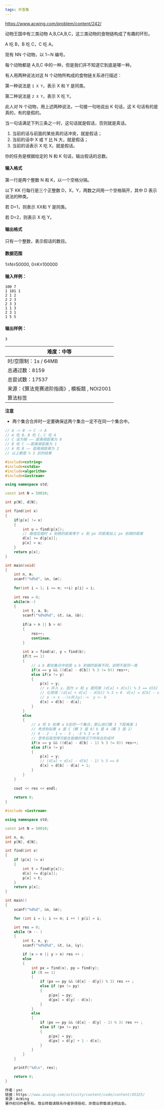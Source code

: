 ```yaml
---
tags: 并查集
---
```




https://www.acwing.com/problem/content/242/



动物王国中有三类动物 A,B,CA,B,C，这三类动物的食物链构成了有趣的环形。

A 吃 B，B 吃 C，C 吃 A。

现有 NN 个动物，以 1∼N 编号。

每个动物都是 A,B,C 中的一种，但是我们并不知道它到底是哪一种。

有人用两种说法对这 N 个动物所构成的食物链关系进行描述：

第一种说法是 `1 X Y`，表示 X 和 Y 是同类。

第二种说法是 `2 X Y`，表示 X 吃 Y。

此人对 N 个动物，用上述两种说法，一句接一句地说出 K 句话，这 K 句话有的是真的，有的是假的。

当一句话满足下列三条之一时，这句话就是假话，否则就是真话。

1. 当前的话与前面的某些真的话冲突，就是假话；
2. 当前的话中 X 或 Y 比 N 大，就是假话；
3. 当前的话表示 X 吃 X，就是假话。

你的任务是根据给定的 N 和 K 句话，输出假话的总数。

#### 输入格式

第一行是两个整数 N 和 K，以一个空格分隔。

以下 KK 行每行是三个正整数 D，X，Y，两数之间用一个空格隔开，其中 D 表示说法的种类。

若 D=1，则表示 XX和 Y 是同类。

若 D=2，则表示 X 吃 Y。

#### 输出格式

只有一个整数，表示假话的数目。

#### 数据范围

1≤N≤50000,
0≤K≤100000

#### 输入样例：

```
100 7
1 101 1 
2 1 2
2 2 3 
2 3 3 
1 1 3 
2 3 1 
1 5 5
```

#### 输出样例：

```
3
```

| 难度：**中等**                               |
| -------------------------------------------- |
| 时/空限制：1s / 64MB                         |
| 总通过数：8159                               |
| 总尝试数：17537                              |
| 来源：《算法竞赛进阶指南》, 模板题 , NOI2001 |
| 算法标签                                     |

**注意**

- 两个集合合并时一定要确保这两个集合一定不在同一个集合中。

```cpp
// A -> B -> C -> A
// A 吃 B，B 吃 C，C 吃 A
// C 设为根 —— 距离根距离为 0 
// B 吃 C ——距离根距离为 1 
// A 吃 B —— 距离根距离为 2
// 以上都是 % 3 后的结果

#include<cstring>
#include<cstdio>
#include<algorithm>
#include<iostream>

using namespace std;

const int N = 50010;

int p[N], d[N];

int find(int x)
{
    if(p[x] != x)
    {
        int u = find(p[x]);
        // 路径压缩时 x 到根的距离等于 x 到 px 的距离加上 px 到根的距离
        d[x] += d[p[x]];
        p[x] = u;
    }
    return p[x];
}

int main(void)
{
    int n, m;
    scanf("%d%d", &n, &m);
    
    for(int i = 1; i <= n; ++i) p[i] = i;
    
    int res = 0;
    while(m--)
    {
        int t, a, b;
        scanf("%d%d%d", &t, &a, &b);
        
        if(a > n || b > n)
        {
            res++;
            continue;
        }
        
        int x = find(a), y = find(b);
        if(t == 1)
        {
            // a b 都在集合中但是 a b 到根的距离不同，说明不是同一类
            if(x == y && ((d[a] - d[b]) % 3 != 0)) res++;
            else if(x != y)
            {
                p[x] = y;
                // x 并入 y，因为 x 和 y 是同类 (d[a] + d[x]) % 3 == d[b] % 3
                // 化简得：(d[a] + d[x] - d[b]) % 3 = 0  d[x] = d[b] - d[a];
                // a -> x --(x并入y)-->  y <- b
                d[x] = d[b] - d[a];
            }
        }
        else
        {
            // a 吃 b 如果 a b在同一个集合，那么他们模 3 下距离差 1
            // 考虑到如果 a 是 C（模 3 是 0）b 是 A（模 3 是 2）
            // 0 - 2 - 1 = - 3 , -3 % 3 = 0
            // 思考后我觉得可能在取模的情况下所有会形成环
            if(x == y && ((d[a] - d[b] - 1) % 3 != 0)) res++;
            else if(x != y)
            {
                p[x] = y;
                // (d[a] + d[x] - d[b] - 1) % 3 == 0
                d[x] = d[b] - d[a] + 1;
            }
        }
    }
    
    cout << res << endl;
    
    return 0;
}
```



```cpp
#include <iostream>

using namespace std;

const int N = 50010;

int n, m;
int p[N], d[N];

int find(int x)
{
    if (p[x] != x)
    {
        int t = find(p[x]);
        d[x] += d[p[x]];
        p[x] = t;
    }
    return p[x];
}

int main()
{
    scanf("%d%d", &n, &m);

    for (int i = 1; i <= n; i ++ ) p[i] = i;

    int res = 0;
    while (m -- )
    {
        int t, x, y;
        scanf("%d%d%d", &t, &x, &y);

        if (x > n || y > n) res ++ ;
        else
        {
            int px = find(x), py = find(y);
            if (t == 1)
            {
                if (px == py && (d[x] - d[y]) % 3) res ++ ;
                else if (px != py)
                {
                    p[px] = py;
                    d[px] = d[y] - d[x];
                }
            }
            else
            {
                if (px == py && (d[x] - d[y] - 1) % 3) res ++ ;
                else if (px != py)
                {
                    p[px] = py;
                    d[px] = d[y] + 1 - d[x];
                }
            }
        }
    }

    printf("%d\n", res);

    return 0;
}

作者：yxc
链接：https://www.acwing.com/activity/content/code/content/45325/
来源：AcWing
著作权归作者所有。商业转载请联系作者获得授权，非商业转载请注明出处。
```

